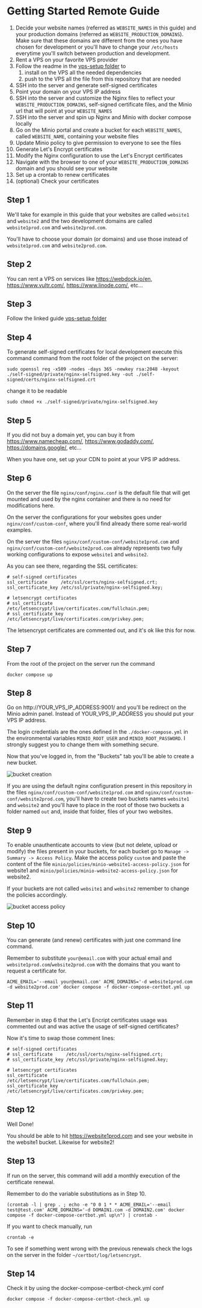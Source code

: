 # Getting Started Remote Guide

1. Decide your website names (referred as `WEBSITE_NAMES` in this guide) and your production domains (referred as `WEBSITE_PRODUCTION_DOMAINS`). Make sure that these domains are different from the ones you have chosen for development or you'll have to change your `/etc/hosts` everytime you'll switch between production and development.
2. Rent a VPS on your favorite VPS provider
3. Follow the readme in the [vps-setup folder](../vps-setup/README.md) to 
    1. install on the VPS all the needed dependencies
    2. push to the VPS all the file from this repository that are needed
4. SSH into the server and generate self-signed certificates
5. Point your domain on your VPS IP address
6. SSH into the server and customize the Nginx files to reflect your `WEBSITE_PRODUCTION_DOMAINS`, self-signed certificate files, and the Minio url that will point at your `WEBSITE_NAMES`
7. SSH into the server and spin up Nginx and Minio with docker compose locally
8. Go on the Minio portal and create a bucket for each `WEBSITE_NAMES`, called `WEBSITE_NAME`, containing your website files
9. Update Minio policy to give permission to everyone to see the files
10. Generate Let's Encrypt certificates
11. Modify the Nginx configuration to use the Let's Encrypt certificates
12. Navigate with the browser to one of your `WEBSITE_PRODUCTION_DOMAINS` domain and you should see your website
13. Set up a crontab to renew certificates
14. (optional) Check your certificates

## Step 1

We'll take for example in this guide that your websites are called `website1` and `website2` and the two development domains are called `website1prod.com` and `website2prod.com`.

You'll have to choose your domain (or domains) and use those instead of `website1prod.com` and `website2prod.com`.

## Step 2

You can rent a VPS on services like https://webdock.io/en, https://www.vultr.com/, https://www.linode.com/, etc...

## Step 3

Follow the linked guide [vps-setup folder](../vps-setup/README.md)

## Step 4

To generate self-signed certificates for local development execute this command command from the root folder of the project on the server:

```
sudo openssl req -x509 -nodes -days 365 -newkey rsa:2048 -keyout ./self-signed/private/nginx-selfsigned.key -out ./self-signed/certs/nginx-selfsigned.crt
```

change it to be readable

```
sudo chmod +x ./self-signed/private/nginx-selfsigned.key
```

## Step 5

If you did not buy a domain yet, you can buy it from https://www.namecheap.com/, https://www.godaddy.com/, https://domains.google/, etc...

When you have one, set up your CDN to point at your VPS IP address.

## Step 6

On the server the file `nginx/conf/nginx.conf` is the default file that will get mounted and used by the nginx container and there is no need for modifications here.

On the server the configurations for your websites goes under `nginx/conf/custom-conf`, where you'll find already there some real-world examples.

On the server the files `nginx/conf/custom-conf/website1prod.com` and `nginx/conf/custom-conf/website2prod.com` already represents two fully working configurations to expose `website1` and `website2`.

As you can see there, regarding the SSL certificates:

```
# self-signed certificates
ssl_certificate     /etc/ssl/certs/nginx-selfsigned.crt;
ssl_certificate_key /etc/ssl/private/nginx-selfsigned.key;

# letsencrypt certificates
# ssl_certificate     /etc/letsencrypt/live/certificates.com/fullchain.pem;
# ssl_certificate_key /etc/letsencrypt/live/certificates.com/privkey.pem; 
```

The letsencrypt certificates are commented out, and it's ok like this for now.

## Step 7

From the root of the project on the server run the command

```
docker compose up
```

## Step 8

Go on http://YOUR_VPS_IP_ADDRESS:9001/ and you'll be redirect on the Minio admin panel.
Instead of YOUR_VPS_IP_ADDRESS you should put your VPS IP address.

The login credentials are the ones defined in the `./docker-compose.yml` in the environmental variables `MINIO_ROOT_USER` and `MINIO_ROOT_PASSWORD`. I strongly suggest you to change them with something secure.

Now that you've logged in, from the "Buckets" tab you'll be able to create a new bucket.

![bucket creation](./images/bucket-creation.png)

If you are using the default nginx configuration present in this repository in the files `nginx/conf/custom-conf/website1prod.com` and `nginx/conf/custom-conf/website2prod.com`, you'll have to create two buckets names `website1` and `website2` and you'll have to place in the root of those two buckets a folder named `out` and, inside that folder, files of your two websites.

## Step 9

To enable unauthenticate accounts to view (but not delete, upload or modify) the files present in your buckets, for each bucket go to `Manage -> Summary -> Access Policy`. Make the access policy `custom` and paste the content of the file `minio/policies/minio-website1-access-policy.json` for website1 and `minio/policies/minio-website2-access-policy.json` for website2.

If your buckets are not called `website1` and `website2` remember to change the policies accordingly.

![bucket access policy](./images/bucket-access-policy.png)

## Step 10

You can generate (and renew) certificates with just one command line command.

Remember to substitute `your@email.com` with your actual email and `website1prod.com`/`website2prod.com` with the domains that you want to request a certificate for.

```
ACME_EMAIL='--email your@email.com' ACME_DOMAINS='-d website1prod.com -d website2prod.com' docker compose -f docker-compose-certbot.yml up
```

## Step 11

Remember in step 6 that the Let's Encript certificates usage was commented out and was active the usage of self-signed certificates?

Now it's time to swap those comment lines:

```
# self-signed certificates
# ssl_certificate     /etc/ssl/certs/nginx-selfsigned.crt;
# ssl_certificate_key /etc/ssl/private/nginx-selfsigned.key;

# letsencrypt certificates
ssl_certificate     /etc/letsencrypt/live/certificates.com/fullchain.pem;
ssl_certificate_key /etc/letsencrypt/live/certificates.com/privkey.pem; 
```

## Step 12

Well Done! 

You should be able to hit https://website1prod.com and see your website in the website1 bucket. Likewise for website2!

## Step 13

If run on the server, this command will add a monthly execution of the certificate renewal.

Remember to do the variable substitutions as in Step 10.

```
(crontab -l | grep . ; echo -e "0 0 1 * * ACME_EMAIL='--email test@test.com' ACME_DOMAINS='-d DOMAIN1.com -d DOMAIN2.com' docker compose -f docker-compose-certbot.yml up\n") | crontab -
```

If you want to check manually, run

```
crontab -e
```

To see if something went wrong with the previous renewals check the logs on the server in the folder `~/certbot/log/letsencrypt`.

## Step 14

Check it by using the docker-compose-certbot-check.yml conf

```
docker compose -f docker-compose-certbot-check.yml up
```
